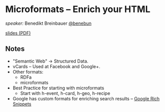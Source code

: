 # Microformats – Enrich your HTML

*speaker:* Benedikt Breinbauer [@benebun](https://twitter.com/benebun)

[slides (PDF)](Microformats_Lightning_Talk.pdf?raw=true)


## Notes

* "Semantic Web" -> Structured Data.
* vCards – Used at Facebook and Google+.
* Other formats:
    * RDFa
    * microformats
* Best Practice for starting with microformats
    * Start with h-event, h-card, h-geo, h-recipe
* Google has custom formats for enriching search results – [Google Rich Snippets](http://www.google.com/webmasters/tools/richsnippets)
